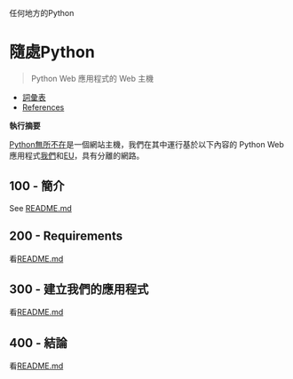 任何地方的Python

# 隨處Python

> Python Web 應用程式的 Web 主機

-   [詞彙表](./GLOSSARY.md)
-   [References](./REFERENCES.md)

**執行摘要**

[Python無所不在](https://www.pythonanywhere.com)是一個網站主機，我們在其中運行基於以下內容的 Python Web 應用程式[我們](https://www.pythonanywhere.com/user/wvanheemstra/account/)和[EU](https://eu.pythonanywhere.com/user/willemvanheemstra/account/)，具有分離的網路。

## 100 - 簡介

See [README.md](./100/README.md)

## 200 - Requirements

看[README.md](./200/README.md)

## 300 - 建立我們的應用程式

看[README.md](./300/README.md)

## 400 - 結論

看[README.md](./400/README.md)
